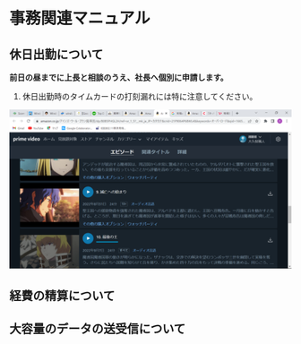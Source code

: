 # 事務関連マニュアル
## 休日出勤について
**前日の昼までに上長と相談のうえ、社長へ個別に申請します。**

1. 休日出勤時のタイムカードの打刻漏れには特に注意してください。

![amazon](img/amazon_prime_video.png)
## 経費の精算について
## 大容量のデータの送受信について